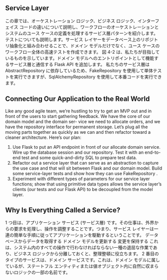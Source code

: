 ## Service Layer
この章では、オーケストレーション ロジック、ビジネス ロジック、インターフェイス コードの違いについて説明し、ワークフローのオーケストレーションとシステムのユース ケースの定義を処理するサービス層パターンを紹介します。
テストについても説明します。サービス レイヤーをデータベース上のリポジトリ抽象化と組み合わせることで、ドメイン モデルだけでなく、ユース ケースのワークフロー全体の高速テストを作成できます。
図 4-2 は、私たちが目指しているものを示しています。ドメイン モデルへのエントリポイントとして機能するサービス層と通信する Flask API を追加します。 私たちのサービス層は AbstractRepository に依存しているため、FakeRepository を使用して単体テストを実行できますが、SqlAlchemyRepository を使用して本番コードを実行できます。
## Connecting Our Application to the Real World
Like any good agile team, we’re hustling to try to get an MVP out and in front of the users to start gathering feedback. We have the core of our domain model and the domain ser- vice we need to allocate orders, and we have the repository interface for permanent storage.
Let’s plug all the moving parts together as quickly as we can and then refactor toward a cleaner architecture. Here’s our plan:
1. Use Flask to put an API endpoint in front of our allocate domain service. Wire up the database session and our repository. Test it with an end-to-end test and some quick-and-dirty SQL to prepare test data.
2. Refactor out a service layer that can serve as an abstraction to capture the use case and that will sit between Flask and our domain model. Build some service-layer tests and show how they can use FakeRepository .
3. Experiment with different types of parameters for our service layer functions; show that using primitive data types allows the service layer’s clients (our tests and our Flask API) to be decoupled from the model layer.

## Why Is Everything Called a Service?
1 つ目は、アプリケーション サービス (サービス層) です。その仕事は、外界からの要求を処理し、操作を調整することです。つまり、サービス レイヤーは一連の簡単な手順に従ってアプリケーションを駆動するということです。
データベースからデータを取得する ドメイン モデルを更新する 変更を保持する これは、システム内のすべての操作で行わなければならない一種の退屈な作業であり、ビジネス ロジックから分離しておくと、整理整頓に役立ちます。
2 番目のタイプのサービスは、ドメイン サービスです。これは、ドメイン モデルに属しているが、ステートフル エンティティまたは値オブジェクト内に自然に収まらないロジックの一部の名前です。
